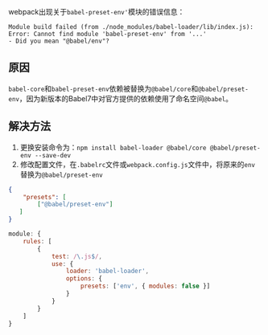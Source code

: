 webpack出现关于`babel-preset-env'`模块的错误信息：

```
Module build failed (from ./node_modules/babel-loader/lib/index.js): 
Error: Cannot find module 'babel-preset-env' from '...' 
- Did you mean "@babel/env"?
```

## 原因

`babel-core`和`babel-preset-env`依赖被替换为`@babel/core`和`@babel/preset-env`，因为新版本的Babel7中对官方提供的依赖使用了命名空间`@babel`。

## 解决方法

1. 更换安装命令为：`npm install babel-loader @babel/core @babel/preset-env --save-dev`
2. 修改配置文件，在`.babelrc`文件或`webpack.config.js`文件中，将原来的`env`替换为`@babel/preset-env`

```json
{    
    "presets": [
        ["@babel/preset-env"]
   ]
}
```

```javascript
module: {
    rules: [
        {
            test: /\.js$/,
            use: {
                loader: 'babel-loader',
                options: {
                    presets: ['env', { modules: false }]
                }
            }
        }
    ]
}
```

